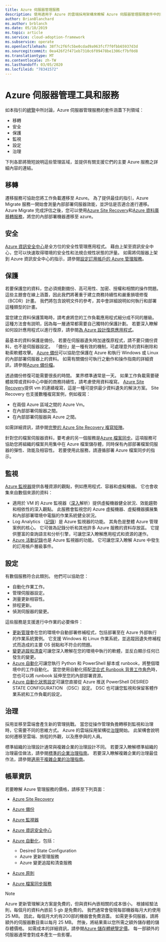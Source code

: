 ```yaml
---
title: Azure 伺服器管理服務
description: 使用適用于 Azure 的雲端採用架構來瞭解 Azure 伺服器管理服務套件中的區域。
author: BrianBlanchard
ms.author: brblanch
ms.date: 05/10/2019
ms.topic: article
ms.service: cloud-adoption-framework
ms.subservice: operate
ms.openlocfilehash: 38f7c2f6fc5be0cdad9a963fcf7f0fbb65937d3d
ms.sourcegitcommit: 0ea426f2f471eb7310c6f09478be1306cf7bf0d8
ms.translationtype: MT
ms.contentlocale: zh-TW
ms.lasthandoff: 03/05/2020
ms.locfileid: "78341572"
---
```

# <a name="azure-server-management-tools-and-services"></a>Azure 伺服器管理工具和服務

如本指引的[總覽](./index.md)中所討論，Azure 伺服器管理服務的套件涵蓋下列領域：

- 移轉
- 安全
- 保護
- 監視
- 設定
- 治理

下列各節將簡短說明這些管理區域，並提供有關支援它們的主要 Azure 服務之詳細內容的連結。

## <a name="migrate"></a>移轉

遷移服務可協助您將工作負載遷移至 Azure。 為了提供最佳的指引，Azure Migrate 服務一開始會測量內部部署伺服器效能，並評估是否適合進行遷移。 Azure Migrate 完成評估之後，您可以使用[Azure Site Recovery](https://docs.microsoft.com/azure/site-recovery/site-recovery-overview)和[Azure 資料庫移轉服務](https://docs.microsoft.com/azure/dms/dms-overview)，將您的內部部署機器遷移至 azure。

## <a name="secure"></a>安全

[Azure 資訊安全中心](https://docs.microsoft.com/azure/security-center/security-center-intro)是全方位的安全性管理應用程式。 藉由上架至資訊安全中心，您可以快速取得環境的安全性和法規合規性狀態的評量。 如需將伺服器上架到 Azure 資訊安全中心的指示，請參閱[設定訂用帳戶的 Azure 管理服務](./onboard-at-scale.md#azure-security-center)。

## <a name="protect"></a>保護

若要保護您的資料，您必須規劃備份、高可用性、加密、授權和相關的操作問題。 這些主題會在線上涵蓋，因此我們將著重于建立商務持續性和嚴重損壞修復（BCDR）計畫。 我們將包含說明文件的參考，其中會詳細說明如何執行和部署這種類型的計畫。

當您建立資料保護策略時，請考慮將您的工作負載應用程式細分成不同的層級。 這種方法會有説明，因為每一層通常都需要自己獨特的保護計劃。 若要深入瞭解如何設計應用程式以進行復原，請參閱[為 Azure 設計復原應用程式](https://docs.microsoft.com/azure/architecture/resiliency)。

最基本的資料保護是備份。 若要在伺服器遺失時加速復原程式，請不要只備份資料，也不是伺服器設定。 「備份」是一種有效的機制，可處理意外的資料刪除和勒索軟體攻擊。 [Azure 備份](https://docs.microsoft.com/azure/backup)可以協助您保護在 Azure 和執行 Windows 或 Linux 的內部部署伺服器上的資料。 如需有關備份可執行之動作和操作指南的詳細資訊，請參閱[Azure 備份檔](https://docs.microsoft.com/azure/backup/backup-overview)。

透過備份修復可能需要很長的時間。 業界標準通常是一天。 如果工作負載需要硬體故障或資料中心中斷的商務持續性，請考慮使用資料複寫。 [Azure Site Recovery](https://docs.microsoft.com/azure/site-recovery/site-recovery-overview)提供 vm 的連續複寫，這是一種可提供最少資料遺失的解決方案。 Site Recovery 也支援數種複寫案例，例如複寫：

- 在兩個 Azure 區域之間的 Azure Vm。
- 在內部部署伺服器之間。
- 在內部部署伺服器與 Azure 之間。

如需詳細資訊，請參閱[完整的 Azure Site Recovery 複寫矩陣](https://docs.microsoft.com/azure/site-recovery/site-recovery-overview#what-can-i-replicate)。

針對您的檔案伺服器資料，要考慮的另一個服務是[Azure 檔案同步](https://docs.microsoft.com/azure/storage/files/storage-sync-files-planning)。這項服務可協助您將組織的檔案共用集中在 Azure 檔案儲存體，同時保有內部部署檔案伺服器的彈性、效能及相容性。 若要使用此服務，請遵循部署 Azure 檔案同步的指示。

## <a name="monitor"></a>監視

[Azure 監視器](https://docs.microsoft.com/azure/azure-monitor/overview)提供各種資源的觀點，例如應用程式、容器和虛擬機器。 它也會收集來自數個來源的資料：

- 適用於 VM 的 Azure 監視器（[深入](https://docs.microsoft.com/azure/azure-monitor/insights/vminsights-overview)解析）提供虛擬機器健全狀況、效能趨勢和相依性的深入觀點。 此服務會監視您的 Azure 虛擬機器、虛擬機器擴展集和內部部署環境中電腦的作業系統健全狀況。
- Log Analytics （[記錄](https://docs.microsoft.com/azure/azure-monitor/platform/data-collection#logs)）是 Azure 監視器的功能。 其角色是整體 Azure 管理案例的核心。 它可做為記錄分析和其他許多 Azure 服務的資料存放區。 它提供豐富的查詢語言和分析引擎，可讓您深入瞭解應用程式和資源的運作。
- [Azure 活動記錄](https://docs.microsoft.com/azure/azure-monitor/platform/activity-logs-overview)也是 Azure 監視器的功能。 它可讓您深入瞭解 Azure 中發生的訂用帳戶層級事件。

## <a name="configure"></a>設定

有數個服務符合此類別。 他們可以協助您：

- 自動化作業工作。
- 管理伺服器設定。
- 測量更新相容性。
- 排程更新。
- 偵測伺服器的變更。

這些服務是支援進行中作業的必要條件：

- [更新管理](/azure/automation/automation-update-management)會在您的環境中自動部署修補程式，包括部署至在 Azure 外部執行的作業系統實例。 它支援 Windows 和 Linux 作業系統，並追蹤因遺失修補程式而造成的主要 OS 弱點和不符合的問題。
- [變更追蹤和清查](https://docs.microsoft.com/azure/automation/change-tracking)可讓您深入瞭解在您的環境中執行的軟體，並反白顯示任何已發生的變更。
- [Azure 自動化](https://docs.microsoft.com/azure/automation/automation-intro)可讓您執行 Python 和 PowerShell 腳本或 runbook，將整個環境中的工作自動化。 當您使用自動化搭配[混合式 Runbook 背景工作角色](https://docs.microsoft.com/azure/automation/automation-hybrid-runbook-worker)時，您也可以將 runbook 延伸至您的內部部署資源。
- [Azure 自動化狀態設定](https://docs.microsoft.com/azure/automation/automation-dsc-overview)可讓您直接從 Azure 推送 PowerShell DESIRED STATE CONFIGURATION （DSC）設定。 DSC 也可讓您監視和保留客體作業系統和工作負載的設定。

## <a name="govern"></a>治理

採用並移至雲端會產生新的管理挑戰。 當您從操作管理負擔轉移到監視和治理時，它需要不同的思維方式。 Azure 的雲端採用架構從[治理](../../govern/index.md)開始。 此架構會說明如何遷移至雲端、旅程的外觀，以及應參與的人員。

標準組織的治理設計通常與複雜企業的治理設計不同。 若要深入瞭解標準組織的治理最佳做法，請參閱[標準的企業治理指南](../../govern/guides/standard/index.md)。 若要深入瞭解複雜企業的治理最佳作法，請參閱[適用于複雜企業的治理指南](../../govern/guides/complex/index.md)。

## <a name="billing-information"></a>帳單資訊

若要瞭解 Azure 管理服務的價格，請移至下列頁面：

- [Azure Site Recovery](https://azure.microsoft.com/pricing/details/site-recovery)

- [Azure 備份](https://azure.microsoft.com/pricing/details/backup)

- [Azure 監視器](https://azure.microsoft.com/pricing/details/monitor)

- [Azure 資訊安全中心](https://azure.microsoft.com/pricing/details/security-center)

- [Azure 自動化](https://azure.microsoft.com/pricing/details/automation)，包括：
  - Desired State Configuration
  - Azure 更新管理服務
  - Azure 變更追蹤和清查服務

- [Azure 原則](https://azure.microsoft.com/pricing/details/azure-policy)

- [Azure 檔案同步服務](https://azure.microsoft.com/pricing/details/storage/blobs)

> [!NOTE]
> Azure 更新管理解決方案是免費的，但與資料內嵌相關的成本很小。 根據經驗法則，每個月的資料內嵌前 5 gb 是免費的。 我們通常會發現每部機器每月大約使用 25 MB。 因此，每個月大約有200部的機器會免費涵蓋。 如需更多伺服器，請將額外的伺服器數目乘以每月 25 MB。 然後，將結果乘以您所需之額外儲存體的儲存體價格。 如需成本的詳細資訊，請參閱[Azure 儲存體總覽定價](https://azure.microsoft.com/pricing/details/storage)。 每一部額外的伺服器通常會對成本產生一些影響。

